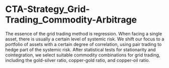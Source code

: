 # CTA-Strategy_Grid-Trading_Commodity-Arbitrage
The essence of the grid trading method is regression. When facing a single asset, there is usually a certain level of systemic risk. We shift our focus to a portfolio of assets with a certain degree of correlation, using pair trading to hedge part of the systemic risk. After statistical tests for stationarity and cointegration, we select suitable commodity combinations for grid trading, including the gold-silver ratio, copper-gold ratio, and copper-oil ratio.
